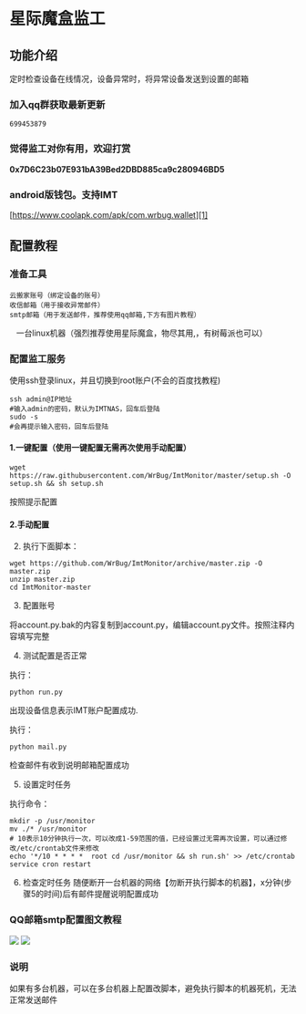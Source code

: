 # 星际魔盒监工

## 功能介绍

定时检查设备在线情况，设备异常时，将异常设备发送到设置的邮箱


### 加入qq群获取最新更新

    699453879
    
### 觉得监工对你有用，欢迎打赏


**0x7D6C23b07E931bA39Bed2DBD885ca9c280946BD5**

### android版钱包。支持IMT

[https://www.coolapk.com/apk/com.wrbug.wallet][1]


## 配置教程

### 准备工具

    云搬家账号（绑定设备的账号）
    收信邮箱（用于接收异常邮件）
    smtp邮箱（用于发送邮件，推荐使用qq邮箱,下方有图片教程）
    一台linux机器（强烈推荐使用星际魔盒，物尽其用,，有树莓派也可以）
### 配置监工服务

使用ssh登录linux，并且切换到root账户(不会的百度找教程)
```
ssh admin@IP地址
#输入admin的密码，默认为IMTNAS，回车后登陆
sudo -s
#会再提示输入密码，回车后登陆
```

#### 1.一键配置（使用一键配置无需再次使用手动配置）

`wget https://raw.githubusercontent.com/WrBug/ImtMonitor/master/setup.sh -O setup.sh && sh setup.sh`

按照提示配置

#### 2.手动配置

2. 执行下面脚本：

```
wget https://github.com/WrBug/ImtMonitor/archive/master.zip -O master.zip
unzip master.zip
cd ImtMonitor-master
```

3. 配置账号


将account.py.bak的内容复制到account.py，编辑account.py文件。按照注释内容填写完整


4. 测试配置是否正常

执行：

`python run.py`

出现设备信息表示IMT账户配置成功.

执行：

`python mail.py `

检查邮件有收到说明邮箱配置成功

5. 设置定时任务

执行命令：

```
mkdir -p /usr/monitor
mv ./* /usr/monitor
# 10表示10分钟执行一次，可以改成1-59范围的值，已经设置过无需再次设置，可以通过修改/etc/crontab文件来修改
echo '*/10 * * * *  root cd /usr/monitor && sh run.sh' >> /etc/crontab
service cron restart
```
6. 检查定时任务
随便断开一台机器的网络【勿断开执行脚本的机器】，x分钟(步骤5的时间)后有邮件提醒说明配置成功


### QQ邮箱smtp配置图文教程

![][2]
![][3]

### 说明

如果有多台机器，可以在多台机器上配置改脚本，避免执行脚本的机器死机，无法正常发送邮件




[1]: https://www.coolapk.com/apk/com.wrbug.wallet
[2]: /smtp1.png
[3]: /smtp2.png